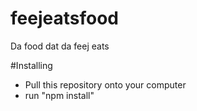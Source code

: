 # feejeatsfood
Da food dat da feej eats

#Installing
- Pull this repository onto your computer
- run "npm install"
